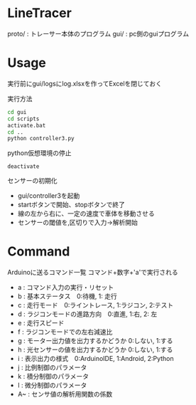 # LineTracer

proto/ : トレーサー本体のプログラム
gui/ : pc側のguiプログラム

# Usage

実行前にgui/logsにlog.xlsxを作ってExcelを閉じておく

実行方法
```bash
cd gui
cd scripts
activate.bat
cd ..
python controller3.py
```
python仮想環境の停止
```
deactivate
```

センサーの初期化
- gui/controller3を起動
- startボタンで開始、stopボタンで終了
- 線の左から右に、一定の速度で車体を移動させる
- センサーの閾値を,区切りで入力→解析開始

# Command

Arduinoに送るコマンド一覧
コマンド+数字+'a'で実行される
- a : コマンド入力の実行・リセット
- b : 基本ステータス　0:待機, 1: 走行
- c : 走行モード　0:ライントレース, 1:ラジコン, 2:テスト
- d : ラジコンモードの進路方向　0:直進, 1:右, 2: 左
- e : 走行スピード
- f : ラジコンモードでの左右減速比
- g : モーター出力値を出力するかどうか 0:しない, 1:する
- h : 光センサーの値を出力するかどうか 0:しない, 1:する
- i : 表示出力の様式　0:ArduinoIDE, 1:Android, 2:Python
- j : 比例制御のパラメータ
- k : 積分制御のパラメータ
- l : 微分制御のパラメータ
- A~ : センサ値の解析用関数の係数

